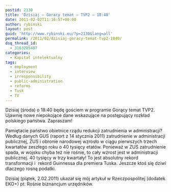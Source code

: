 ```yaml
---
postid: 2130
title: 'Dzisiaj – Goracy temat – TVP2 – 18:40'
date: 2011-02-02T11:16:57+00:00
author: rybinski
layout: post
guid: 'http://www.rybinski.eu/?p=2130&lang=all'
permalink: /2011/02/dzisiaj-goracy-temat-tvp2-1840/
dsq_thread_id:
  - 3163285407
categories:
  - Kapitał intelektualny
tags:
  - employment
  - interview
  - irresponsibility
  - public-administration
  - reforms
  - Tusk
  - TV
---
```

Dzisiaj (środa) o 18:40 będę gościem w programie Gorący temat TVP2. Ujawnię nowe niepokojące dane wskazujące na postępujący rozkład polskiego państwa. Zapraszam!

Pamiętacie państwo obietnice rządu redukcji zatrudnienia w administracji? Według danych GUS (raport z 14 stycznia 2011) zatrudnienie w administracji publicznej, ZUS i obronie narodowej wzrosło w ciągu pierwszych trzech kwartałów zeszłego roku o 40 tysięcy etatów. Ponieważ w ZUS zatrudnienie spada, w wojsku chyba też nie rośnie, to cały wzrost jest w administracji publicznej. 40 tysięcy w trzy kwartały! To jest absolutny rekord transformacji i  rekord Guinnessa dla premiera Tuska. Jeszcze ktoś się dziwi dlaczego rosną podatki.

Dzisiaj (piątek, 2.02.2011) ukazał się mój artykuł w Rzeczpospolitej (dodatek EKO+) pt. Rośnie biznancjum urzędników.
